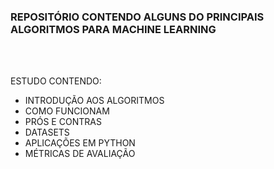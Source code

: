 ### REPOSITÓRIO CONTENDO ALGUNS DO PRINCIPAIS ALGORITMOS PARA MACHINE LEARNING

<br>
<br>

ESTUDO CONTENDO:

- INTRODUÇÃO AOS ALGORITMOS
- COMO FUNCIONAM
- PRÓS E CONTRAS
- DATASETS
- APLICAÇÕES EM PYTHON
- MÉTRICAS DE AVALIAÇÃO